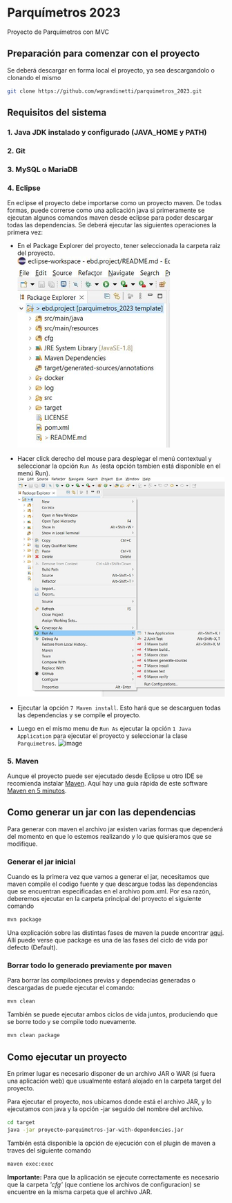 # Parquímetros 2023
Proyecto de Parquímetros con MVC


## Preparación para comenzar con el proyecto

Se deberá descargar en forma local el proyecto, ya sea descargandolo o clonando el mismo
```bash
git clone https://github.com/wgrandinetti/parquimetros_2023.git
```

## Requisitos del sistema

### 1. Java JDK instalado y configurado (JAVA_HOME y PATH)

### 2. Git

### 3. MySQL o MariaDB

### 4. Eclipse

En eclipse el proyecto debe importarse como un proyecto maven. De todas formas, puede correrse como una aplicación java si primeramente se ejecutan algunos comandos maven desde eclipse para poder descargar todas las dependencias. Se deberá ejecutar las siguientes operaciones la primera vez:

- En el Package Explorer del proyecto, tener seleccionada la carpeta raiz del proyecto. <br>
![Selección del proyecto](images/package_explorer.jpg)

- Hacer click derecho del mouse para desplegar el menú contextual y seleccionar la opción `Run As` (esta opción tambien está disponible en el menú Run).<br>
![Menú RunAs](images/runas.jpg)

- Ejecutar la opción `7 Maven install`. Esto hará que se descarguen todas las dependencias y se compile el proyecto.

- Luego en el mismo menu de `Run As`  ejecutar la opción `1 Java Application` para ejecutar el proyecto y seleccionar la clase `Parquimetros`.
![image](https://github.com/drg-dcic-uns/parquimetros2023/assets/78823740/0be8f2a4-1f9d-4a2e-8cce-8f71f5d291c0)



### 5. Maven

Aunque el proyecto puede ser ejecutado desde Eclipse u otro IDE se recomienda instalar [Maven](https://maven.apache.org/index.html). 
Aquí hay una guía rápida de este software [Maven en 5 minutos](https://maven.apache.org/guides/getting-started/maven-in-five-minutes.html).

## Como generar un jar con las dependencias

Para generar con maven el archivo jar existen varias formas que dependerá del momento en que lo estemos realizando y lo que quisieramos que se modifique.

### Generar el jar inicial

Cuando es la primera vez que vamos a generar el jar, necesitamos que maven compile el codigo fuente y que descargue todas las dependencias que se encuentran especificadas en el archivo pom.xml. Por esa razón, deberemos ejecutar en la carpeta principal del proyecto el siguiente comando
```bash
mvn package
```
Una explicación sobre las distintas fases de maven la puede encontrar [aqui](https://maven.apache.org/guides/getting-started/maven-in-five-minutes.html#running-maven-tools). Allí puede verse que package es una de las fases del ciclo de vida por defecto (Default).

### Borrar todo lo generado previamente por maven 

Para borrar las compilaciones previas y dependecias generadas o descargadas de puede ejecutar el comando:
```bash
mvn clean
```
También se puede ejecutar ambos ciclos de vida juntos, produciendo que se borre todo y se compile todo nuevamente.
```bash
mvn clean package
```
## Como ejecutar un proyecto

En primer lugar es necesario disponer de un archivo JAR o WAR (si fuera una aplicación web) que usualmente estará alojado en la carpeta target del proyecto. 

Para ejecutar el proyecto, nos ubicamos donde está el archivo JAR, y lo ejecutamos con java y la opción -jar seguido del nombre del archivo.

```bash
cd target
java -jar proyecto-parquimetros-jar-with-dependencies.jar
```
También está disponible la opción de ejecución con el plugin de maven a traves del siguiente comando
```bash
maven exec:exec
```
**Importante:** Para que la aplicación se ejecute correctamente es necesario que la carpeta *'cfg'* (que contiene los archivos de configuracion) se encuentre en la misma carpeta que el archivo JAR.   
